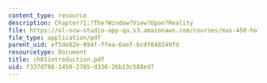 ```yaml
---
content_type: resource
description: Chapter?1:?The?Window?View?Upon?Reality
file: https://ol-ocw-studio-app-qa.s3.amazonaws.com/courses/mas-450-holographic-imaging-spring-2003/f337d78614502785d33626b13c588ed7_ch01introduction.pdf
file_type: application/pdf
parent_uid: ef5de82e-994f-ffea-6aef-bcdf048249fd
resourcetype: Document
title: ch01introduction.pdf
uid: f337d786-1450-2785-d336-26b13c588ed7
---
```

